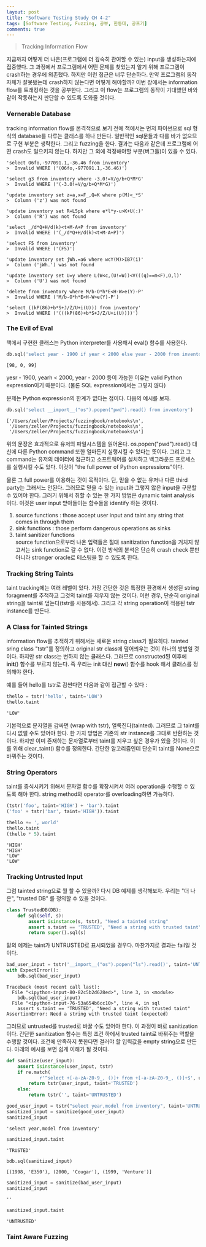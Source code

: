 ```yaml
---
layout: post
title: "Software Testing Study CH 4-2"
tags: [Software Testing, Fuzzing, 공부, 한동대, 공프기]
comments: true
---
```


> Tracking Information Flow

지금까지 어떻게 더 나은(프로그램에 더 깊숙히 관여할 수 있는) input을 생성하는지에 집중했다. 그 과정에서 프로그램에서 어떤 문제를 찾았는지 알기 위해 프로그램이 crash하는 경우에 의존했다. 하지만 이런 접근은 너무 단순하다. 만약 프로그램의 동작 자체가 잘못됐는데 crash하지 않는다면 어떻게 해야할까? 이번 장에서는 information flow를 트래킹하는 것을 공부한다. 그리고 이 flow는 프로그램의 동작이 기대했던 바와 같이 작동하는지 판단할 수 있도록 도와줄 것이다.  

### Vernerable Database  
tracking information flow를 본격적으로 보기 전에 책에서는 먼저 파이썬으로 sql 형식의 database를 다루는 클래스를 하나 만든다. 일반적인 sql문들과 다를 바가 없으므로 구현 부분은 생략한다. 그리고 fuzzing을 한다. 결과는 다음과 같은데 프로그램에 어떤 crash도 일으키지 않는다. 하지만 그 외에 걱정해야할 부분(버그들)이 있을 수 있다.  

~~~
'select O6fo,-977091.1,-36.46 from inventory'
>  Invalid WHERE ('(O6fo,-977091.1,-36.46)')

'select g3 from inventory where -3.0!=V/g/b+Q*M*G'
>  Invalid WHERE ('(-3.0!=V/g/b+Q*M*G)')

'update inventory set z=a,x=F_,Q=K where p(M)<_*S'
>  Column ('z') was not found

'update inventory set R=L5pk where e*l*y-u>K+U(:)'
>  Column ('R') was not found

'select _/d*Q+H/d(k)<t+M-A+P from inventory'
>  Invalid WHERE ('(_/d*Q+H/d(k)<t+M-A+P)')

'select F5 from inventory'
>  Invalid WHERE ('(F5)')

'update inventory set jWh.=a6 where wcY(M)>IB7(i)'
>  Column ('jWh.') was not found

'update inventory set U=y where L(W<c,(U!=W))<V(((q)==m<F),O,l)'
>  Column ('U') was not found

'delete from inventory where M/b-O*h*E<H-W>e(Y)-P'
>  Invalid WHERE ('M/b-O*h*E<H-W>e(Y)-P')

'select ((kP(86)+b*S+J/Z/U+i(U))) from inventory'
>  Invalid WHERE ('(((kP(86)+b*S+J/Z/U+i(U))))')
~~~

### The Evil of Eval  
책에서 구현한 클래스는 Python interpreter를 사용해서 eval() 함수를 사용한다.  

~~~python
db.sql('select year - 1900 if year < 2000 else year - 2000 from inventory')
~~~
~~~
[98, 0, 99]
~~~
yesr - 1900, yearh < 2000, year - 2000 등이 가능한 이유는 valid Python expression이기 때문이다. (물론 SQL expression에서는 그렇지 않다)  

문제는 Python expression의 한계가 없다는 점이다. 다음의 예시를 보자.  

~~~python
db.sql('select __import__("os").popen("pwd").read() from inventory')
~~~
~~~
['/Users/zeller/Projects/fuzzingbook/notebooks\n',
 '/Users/zeller/Projects/fuzzingbook/notebooks\n',
 '/Users/zeller/Projects/fuzzingbook/notebooks\n']
 ~~~

위의 문장은 효과적으로 유저의 파일시스템을 읽어온다. os.popen("pwd").read() 대신에 다른 Python command 또한 얼마든지 실행시킬 수 있다는 뜻이다. 그리고 그 command는 유저의 데이터에 접근하고 소프트웨어를 설치하고 백그라운드 프로세스를 실행시킬 수도 있다. 이것이 "the full power of Python expressions"이다.  

물론 그 full power를 이용하는 것이 목적이다. 단, 믿을 수 없는 유저나 다른 third party는 그래서느 안된다. 그러므로 믿을 수 있는 input과 그렇지 않은 input을 구분할 수 있어야 한다. 그러기 위해서 취할 수 있는 한 가지 방법은 dynamic taint analysis 이다. 이것은 user input 받아들이는 함수들을 identify 하는 것이다.  
1. source functions : those accept user input and taint any string that comes in through them  
2. sink functions : those perform dangerous operations as sinks  
3. taint sanitizer functions  
source function으로부터 나온 입력들은 절대 sanitization function을 거치지 않고서는 sink function로 갈 수 없다. 이런 방식의 분석은 단순히 crash check 뿐만 아니라 stronger oracle로 테스팅을 할 수 있도록 한다.  

### Tracking String Taints  
taint tracking에는 여러 레벨이 있다. 가장 간단한 것은 특정한 환경에서 생성된 string foragment를 추적하고 그것의 taint를 지우지 않는 것이다. 이런 경우, 단순히 original string을 taint로 덮는다(tstr를 사용해서). 그리고 각 string operation이 적용된 tstr instance를 만든다.  

### A Class for Tainted Strings  
information flow를 추적하기 위해서는 새로운 string class가 필요하다. tainted sring class "tstr"를 정의하고 original str class에 덮어씌우는 것이 하나의 방법일 것이다. 하지만 str class는 변하지 않는 클래스다. 그러므로 constructed된 이후에 __init__() 함수를 부르지 않는다. 즉 우리는 init 대신 __new__() 함수를 hook 해서 클래스를 정의해야 한다.  

예를 들어 hello를 tstr로 감싼다면 다음과 같이 접근할 수 있다 :  
~~~python
thello = tstr('hello', taint='LOW')
thello.taint
~~~
~~~
'LOW'
~~~

기본적으로 문자열을 감싸면 (wrap with tstr), 얼룩진다(tainted). 그러므로 그 taint를 다시 없앨 수도 있어야 한다. 한 가지 방법은 기존의 str instance를 그대로 반환하는 것이다. 하지만 이미 존재하는 문자열로부터 taint를 지우고 싶은 경우가 있을 것이다. 이를 위해 clear_taint() 함수를 정의한다. 간단한 알고리즘인데 단순히 taint를 None으로 바꿔주는 것이다.  

### String Operators  
taint를 증식시키기 위해서 문자열 함수를 확장시켜서 여러 operation을 수행할 수 있도록 해야 한다. string method와 operator를 overloading하면 가능하다.  
~~~python
(tstr('foo', taint='HIGH') + 'bar').taint
('foo' + tstr('bar', taint='HIGH')).taint

thello += ', world'
thello.taint
(thello * 5).taint
~~~
~~~
'HIGH'
'HIGH'
'LOW'
'LOW'
~~~

### Tracking Untrusted Input  
그럼 tainted string으로 뭘 할 수 있을까? 다시 DB 예제를 생각해보자. 우리는 "더 나은", "trusted DB" 를 정의할 수 있을 것이다.  

~~~python
class TrustedDB(DB):
    def sql(self, s):
        assert isinstance(s, tstr), "Need a tainted string"
        assert s.taint == 'TRUSTED', "Need a string with trusted taint"
        return super().sql(s)
~~~

밑의 예제는 taint가 UNTRUSTED로 표시되었을 경우다. 마찬가지로 결과는 fail일 것이다.  

~~~python
bad_user_input = tstr('__import__("os").popen("ls").read()', taint='UNTRUSTED')
with ExpectError():
    bdb.sql(bad_user_input)
~~~
~~~
Traceback (most recent call last):
  File "<ipython-input-80-82c5b2d628ed>", line 3, in <module>
    bdb.sql(bad_user_input)
  File "<ipython-input-76-53a654b6cc10>", line 4, in sql
    assert s.taint == 'TRUSTED', "Need a string with trusted taint"
AssertionError: Need a string with trusted taint (expected)
~~~

그러므로 untrusted를 trusted로 바꿀 수도 있어야 한다. 이 과정이 바로 sanitization이다. 간단한 sanitization 함수는 특정 조건 하에서 trusted taint로 바꿔주는 역할을 수행할 것이다. 조건에 만족하지 못한다면 걸러야 할 입력값을 empty string으로 만든다. 아래의 예시를 보면 쉽게 이해가 될 것이다.  

~~~python
def sanitize(user_input):
    assert isinstance(user_input, tstr)
    if re.match(
            r'^select +[-a-zA-Z0-9_, ()]+ from +[-a-zA-Z0-9_, ()]+$', user_input):
        return tstr(user_input, taint='TRUSTED')
    else:
        return tstr('', taint='UNTRUSTED')

good_user_input = tstr("select year,model from inventory", taint='UNTRUSTED')
sanitized_input = sanitize(good_user_input)
sanitized_input
~~~
~~~
'select year,model from inventory'
~~~

~~~python
sanitized_input.taint
~~~
~~~
'TRUSTED'
~~~

~~~python
bdb.sql(sanitized_input)
~~~
~~~
[(1998, 'E350'), (2000, 'Cougar'), (1999, 'Venture')]
~~~

~~~python
sanitized_input = sanitize(bad_user_input)
sanitized_input
~~~
~~~
''
~~~

~~~python
sanitized_input.taint
~~~
~~~
'UNTRUSTED'
~~~

### Taint Aware Fuzzing  
